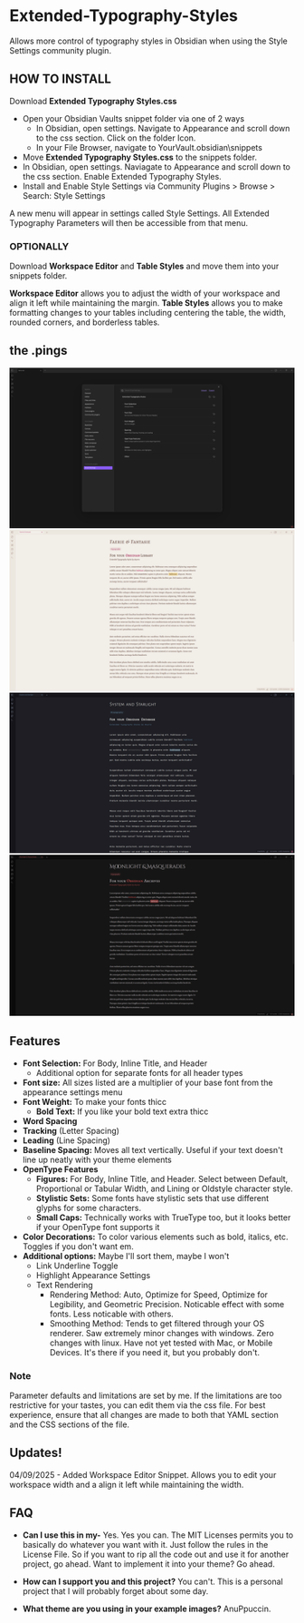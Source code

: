# Extended-Typography-Styles
Allows more control of typography styles in Obsidian when using the Style Settings community plugin.

## HOW TO INSTALL
Download **Extended Typography Styles.css**
- Open your Obsidian Vaults snippet folder via one of 2 ways
  - In Obsidian, open settings. Navigate to Appearance and scroll down to the css section. Click on the folder Icon.
  - In your File Browser, navigate to YourVault\.obsidian\snippets
- Move **Extended Typography Styles.css** to the snippets folder.
- In Obsidian, open settings. Naviagate to Appearance and scroll down to the css section. Enable Extended Typography Styles.
- Install and Enable Style Settings via Community Plugins > Browse > Search: Style Settings

A new menu will appear in settings called Style Settings. All Extended Typography Parameters will then be accessible from that menu.

### OPTIONALLY
Download **Workspace Editor** and **Table Styles** and move them into your snippets folder.

**Workspace Editor** allows you to adjust the width of your workspace and align it left while maintaining the margin.
**Table Styles** allows you to make formatting changes to your tables including centering the table, the width, rounded corners, and borderless tables.

## the .pings
![](images/ETS-Settings-Example.png)
![](images/FaerieandFantasie.png)
![](images/SystemandStarlight.png)
![](images/MoonlightandMasquerades.png)


## Features
- **Font Selection:** For Body, Inline Title, and Header
  - Additional option for separate fonts for all header types
- **Font size:** All sizes listed are a multiplier of your base font from the appearance settings menu
- **Font Weight:** To make your fonts thicc
  - **Bold Text:** If you like your bold text extra thicc
- **Word Spacing**
- **Tracking** (Letter Spacing)
- **Leading** (Line Spacing)
- **Baseline Spacing:** Moves all text vertically. Useful if your text doesn't line up neatly with your theme elements
- **OpenType Features**
  - **Figures:** For Body, Inline Title, and Header. Select between Default, Proportional or Tabular Width, and Lining or Oldstyle character style.
  - **Stylistic Sets:** Some fonts have stylistic sets that use different glyphs for some characters.
  - **Small Caps:** Technically works with TrueType too, but it looks better if your OpenType font supports it
- **Color Decorations:** To color various elements such as bold, italics, etc. Toggles if you don't want em.
- **Additional options:** Maybe I'll sort them, maybe I won't
  - Link Underline Toggle
  - Highlight Appearance Settings
  - Text Rendering
    - Rendering Method: Auto, Optimize for Speed, Optimize for Legibility, and Geometric Precision. Noticable effect with some fonts. Less noticable with others.
    - Smoothing Method: Tends to get filtered through your OS renderer. Saw extremely minor changes with windows. Zero changes with linux. Have not yet tested with Mac, or Mobile Devices. It's there if you need it, but you probably don't.

### Note
Parameter defaults and limitations are set by me. If the limitations are too restrictive for your tastes, you can edit them via the css file.
For best experience, ensure that all changes are made to both that YAML section and the CSS sections of the file.


## Updates!
04/09/2025 - Added Workspace Editor Snippet. Allows you to edit your workspace width and a align it left while maintaining the width.


## FAQ
- **Can I use this in my-** Yes. Yes you can. The MIT Licenses permits you to basically do whatever you want with it. Just follow the rules in the License File. So if you want to rip all the code out and use it for another project, go ahead. Want to implement it into your theme? Go ahead.

- **How can I support you and this project?** You can't. This is a personal project that I will probably forget about some day.

- **What theme are you using in your example images?** AnuPpuccin.


